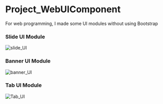# Project_WebUIComponent
For web programming, I made some UI modules without using Bootstrap 

### Slide UI Module
![slide_UI](https://github.com/DustinYook/Project_WebUIComponent/blob/master/image/Slide_UI.gif)

### Banner UI Module
![banner_UI](https://github.com/DustinYook/Project_WebUIComponent/blob/master/image/banner_UI.gif)

### Tab UI Module
![Tab_UI](https://github.com/DustinYook/Project_WebUIComponent/blob/master/image/tab_UI.gif)

